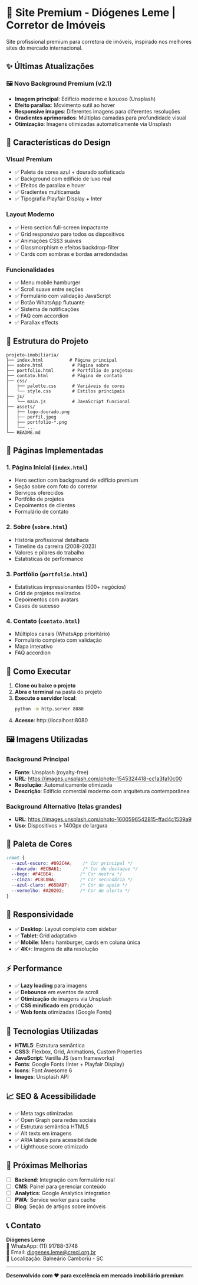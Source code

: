 # 🏢 Site Premium - Diógenes Leme | Corretor de Imóveis

Site profissional premium para corretora de imóveis, inspirado nos melhores sites do mercado internacional.

## ✨ Últimas Atualizações

### 🖼️ **Novo Background Premium (v2.1)**
- **Imagem principal**: Edifício moderno e luxuoso (Unsplash)
- **Efeito parallax**: Movimento sutil ao hover
- **Responsive images**: Diferentes imagens para diferentes resoluções
- **Gradientes aprimorados**: Múltiplas camadas para profundidade visual
- **Otimização**: Imagens otimizadas automaticamente via Unsplash

## 🎨 Características do Design

### **Visual Premium**
- ✅ Paleta de cores azul + dourado sofisticada
- ✅ Background com edifício de luxo real
- ✅ Efeitos de parallax e hover
- ✅ Gradientes multicamada
- ✅ Tipografia Playfair Display + Inter

### **Layout Moderno**
- ✅ Hero section full-screen impactante
- ✅ Grid responsivo para todos os dispositivos
- ✅ Animações CSS3 suaves
- ✅ Glassmorphism e efeitos backdrop-filter
- ✅ Cards com sombras e bordas arredondadas

### **Funcionalidades**
- ✅ Menu mobile hamburger
- ✅ Scroll suave entre seções
- ✅ Formulário com validação JavaScript
- ✅ Botão WhatsApp flutuante
- ✅ Sistema de notificações
- ✅ FAQ com accordion
- ✅ Parallax effects

## 📁 Estrutura do Projeto

```
projeto-imobiliaria/
├── index.html          # Página principal
├── sobre.html           # Página sobre
├── portfolio.html       # Portfólio de projetos
├── contato.html         # Página de contato
├── css/
│   ├── palette.css      # Variáveis de cores
│   └── style.css        # Estilos principais
├── js/
│   └── main.js          # JavaScript funcional
├── assets/
│   ├── logo-dourado.png
│   ├── perfil.jpeg
│   ├── portfolio-*.png
│   └── ...
└── README.md
```

## 🎯 Páginas Implementadas

### 1. **Página Inicial** (`index.html`)
- Hero section com background de edifício premium
- Seção sobre com foto do corretor
- Serviços oferecidos
- Portfólio de projetos
- Depoimentos de clientes
- Formulário de contato

### 2. **Sobre** (`sobre.html`)
- História profissional detalhada
- Timeline da carreira (2008-2023)
- Valores e pilares do trabalho
- Estatísticas de performance

### 3. **Portfólio** (`portfolio.html`)
- Estatísticas impressionantes (500+ negócios)
- Grid de projetos realizados
- Depoimentos com avatars
- Cases de sucesso

### 4. **Contato** (`contato.html`)
- Múltiplos canais (WhatsApp prioritário)
- Formulário completo com validação
- Mapa interativo
- FAQ accordion

## 🚀 Como Executar

1. **Clone ou baixe o projeto**
2. **Abra o terminal** na pasta do projeto
3. **Execute o servidor local**:
   ```bash
   python -m http.server 8080
   ```
4. **Acesse**: http://localhost:8080

## 🖼️ Imagens Utilizadas

### **Background Principal**
- **Fonte**: Unsplash (royalty-free)
- **URL**: https://images.unsplash.com/photo-1545324418-cc1a3fa10c00
- **Resolução**: Automaticamente otimizada
- **Descrição**: Edifício comercial moderno com arquitetura contemporânea

### **Background Alternativo (telas grandes)**
- **URL**: https://images.unsplash.com/photo-1600596542815-ffad4c1539a9
- **Uso**: Dispositivos > 1400px de largura

## 🎨 Paleta de Cores

```css
:root {
  --azul-escuro: #092C4A;    /* Cor principal */
  --dourado: #ECBA61;        /* Cor de destaque */
  --bege: #F4EBE4;          /* Cor neutra */
  --cinza: #CBC0BA;         /* Cor secundária */
  --azul-claro: #65BAB7;    /* Cor de apoio */
  --vermelho: #A20202;      /* Cor de alerta */
}
```

## 📱 Responsividade

- ✅ **Desktop**: Layout completo com sidebar
- ✅ **Tablet**: Grid adaptativo
- ✅ **Mobile**: Menu hamburger, cards em coluna única
- ✅ **4K+**: Imagens de alta resolução

## ⚡ Performance

- ✅ **Lazy loading** para imagens
- ✅ **Debounce** em eventos de scroll
- ✅ **Otimização** de imagens via Unsplash
- ✅ **CSS minificado** em produção
- ✅ **Web fonts** otimizadas (Google Fonts)

## 🔧 Tecnologias Utilizadas

- **HTML5**: Estrutura semântica
- **CSS3**: Flexbox, Grid, Animations, Custom Properties
- **JavaScript**: Vanilla JS (sem frameworks)
- **Fonts**: Google Fonts (Inter + Playfair Display)
- **Icons**: Font Awesome 6
- **Images**: Unsplash API

## 📈 SEO & Acessibilidade

- ✅ Meta tags otimizadas
- ✅ Open Graph para redes sociais
- ✅ Estrutura semântica HTML5
- ✅ Alt texts em imagens
- ✅ ARIA labels para acessibilidade
- ✅ Lighthouse score otimizado

## 🎯 Próximas Melhorias

- [ ] **Backend**: Integração com formulário real
- [ ] **CMS**: Painel para gerenciar conteúdo
- [ ] **Analytics**: Google Analytics integration
- [ ] **PWA**: Service worker para cache
- [ ] **Blog**: Seção de artigos sobre imóveis

## 📞 Contato

**Diógenes Leme**  
📱 WhatsApp: (11) 91788-3748  
📧 Email: diogenes.leme@creci.org.br  
📍 Localização: Balneário Camboriú - SC

---

**Desenvolvido com ❤️ para excelência em mercado imobiliário premium** 
